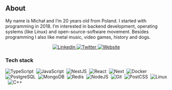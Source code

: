 ## About
My name is Michał and I’m 20 years old from Poland. I started with programming in 2018. I’m interested in backend development, operating systems (like Linux) and open-source-software movement. Besides programming I also like metal music, video games, history and dogs. 


<p align="center">
  <a href="https://www.linkedin.com/in/michaldziuba03/" target="_blank" title="@michaldziuba03">
    <img alt="Linkedin" src="https://img.shields.io/badge/Linkedin-FFFFFF?style=for-the-badge&logo=linkedin&logoColor=black" />
  </a>

  <a href="https://twitter.com/michaldziuba03" target="_blank" title="@michaldziuba03">
    <img alt="Twitter" src="https://img.shields.io/badge/Twitter-FFFFFF?style=for-the-badge&logo=x&logoColor=black" />
  </a>
  
  <a href="https://michaldziuba.dev" target="_blank" title="website">
    <img alt="Website" src="https://img.shields.io/badge/website-FFFFFF?style=for-the-badge" />
  </a>
</p>

### Tech stack
![TypeScript](https://img.shields.io/badge/TypeScript-007ACC?style=for-the-badge&logo=typescript&logoColor=white)&nbsp;
![JavaScript](https://img.shields.io/badge/JavaScript-F7DF1E?style=for-the-badge&logo=javascript&logoColor=black)&nbsp;
![NestJS](https://img.shields.io/badge/NestJS-E0234E?style=for-the-badge&logo=nestjs&logoColor=white)&nbsp;
![React](https://img.shields.io/badge/React-20232A?style=for-the-badge&logo=react&logoColor=61DAFB)&nbsp;
![Next](https://img.shields.io/badge/Next-black?style=for-the-badge&logo=next.js&logoColor=white)&nbsp;
![Docker](https://img.shields.io/badge/Docker-2496ED?style=for-the-badge&logo=docker&logoColor=white)&nbsp;
![PostgreSQL](https://img.shields.io/badge/PostgreSQL-316192?style=for-the-badge&logo=postgresql&logoColor=white)&nbsp;
![MongoDB](https://img.shields.io/badge/MongoDB-4EA94B?style=for-the-badge&logo=mongodb&logoColor=white)&nbsp;
![Redis](https://img.shields.io/badge/Redis-DC382D?style=for-the-badge&logo=redis&logoColor=white)&nbsp;
![NodeJS](https://img.shields.io/badge/Node.js-43853D?style=for-the-badge&logo=node.js&logoColor=white)&nbsp;
![Git](https://img.shields.io/badge/Git-F05032?style=for-the-badge&logo=git&logoColor=white)&nbsp;
![PostCSS](https://img.shields.io/badge/Tailwind-06B6D4?style=for-the-badge&logo=tailwindcss&logoColor=white)&nbsp;
<img alt="Linux" src="https://img.shields.io/badge/Linux-black?style=for-the-badge&logo=linux&logoColor=white"/>&nbsp;
<img alt="C++" src="https://img.shields.io/badge/C++-044F88?style=for-the-badge&logo=c%2B%2B&logoColor=white"/>&nbsp;
